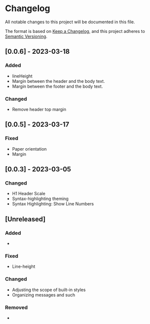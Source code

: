 # Changelog

All notable changes to this project will be documented in this file.

The format is based on [Keep a Changelog](https://keepachangelog.com/en/1.1.0/),
and this project adheres to [Semantic Versioning](https://semver.org/spec/v2.0.0.html).



## [0.0.6] - 2023-03-18
### Added
- lineHeight
- Margin between the header and the body text.
- Margin between the footer and the body text.

### Changed
- Remove header top margin

## [0.0.5] - 2023-03-17
### Fixed
- Paper orientation
- Margin

## [0.0.3] - 2023-03-05
### Changed
- H1 Header Scale
- Syntax-highlighting theming
- Syntax Highlighting: Show Line Numbers

## [Unreleased]

### Added

- 

### Fixed

- Line-height

### Changed

- Adjusting the scope of built-in styles
- Organizing messages and such

### Removed

- 




